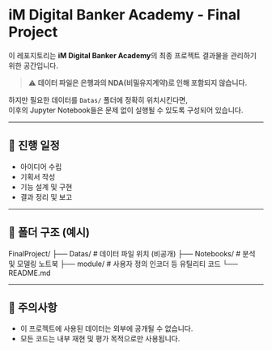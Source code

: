 # iM Digital Banker Academy - Final Project

이 레포지토리는 **iM Digital Banker Academy**의 최종 프로젝트 결과물을 관리하기 위한 공간입니다.

> ⚠️ **데이터 파일은 은행과의 NDA(비밀유지계약)로 인해 포함되지 않습니다.**

하지만 필요한 데이터를 `Datas/` 폴더에 정확히 위치시킨다면,  
이후의 Jupyter Notebook들은 문제 없이 실행될 수 있도록 구성되어 있습니다.

---

## 📅 진행 일정

- 아이디어 수립  
- 기획서 작성  
- 기능 설계 및 구현  
- 결과 정리 및 보고

---

## 📁 폴더 구조 (예시)

FinalProject/
├── Datas/ # 데이터 파일 위치 (비공개)
├── Notebooks/ # 분석 및 모델링 노트북
├── module/ # 사용자 정의 인코더 등 유틸리티 코드
└── README.md


---

## 📌 주의사항

- 이 프로젝트에 사용된 데이터는 외부에 공개될 수 없습니다.
- 모든 코드는 내부 재현 및 평가 목적으로만 사용됩니다.

